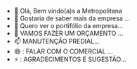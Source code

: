 - 👋 Olá, Bem vindo(a)s a Metropolitana 
- 👀 Gostaria de saber mais da empresa ...
- 🌱 Quero ver o portifólio da empresa...
- 💞️ VAMOS FAZER UM ORÇAMENTO ...
- 📫 MANUTENÇÃO PREDIAL...
- 😄 : FALAR COM O COMERCIAL ...
- ⚡ : AGRADECIMENTOS E SUGESTÃO...

<!---
030361
